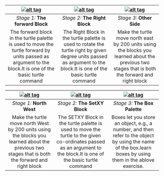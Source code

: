 

| [![alt tag](https://github.com/vaibhavdaren/turtleblocksjs/blob/tutorials/tutcompsite/stage1.jpg "1")](https://turtle.sugarlabs.org/index.html?id=1526567252260030)       |   [![alt tag](https://github.com/vaibhavdaren/turtleblocksjs/blob/tutorials/tutcompsite/stage2.jpg "2")](https://turtle.sugarlabs.org/index.html?id=1526567252260030) |[![alt tag](https://github.com/vaibhavdaren/turtleblocksjs/blob/tutorials/tutcompsite/stage3.jpg "3")](https://turtle.sugarlabs.org/index.html?id=1526567252260030)
:-------------------------:|:-------------------------:|:-------------------------:
*Stage 1:* **The forward Block**           |*Stage 2:* **The Right Block**         |*Stage 3:* **Other Side**
The forward block in the turtle palette is used to move the turtle forward by units passed as argument to the block.It is one of the basic turtle command  |  The Right Block in the turtle palette is used to rotate the turtle right by given degree units passed as argument to the block.It is one of the basic turtle command|Make the turtle move north east by 200 units using the blocks you learned about the previous two stages that is both the forward and right block



| [![alt tag](https://github.com/vaibhavdaren/turtleblocksjs/blob/tutorials/tutcompsite/stage4.jpg "4")](https://turtle.sugarlabs.org/index.html?id=1526567252260030)       |   [![alt tag](https://github.com/vaibhavdaren/turtleblocksjs/blob/tutorials/tutcompsite/stage5.jpg "5")](https://turtle.sugarlabs.org/index.html?id=1526567252260030) |[![alt tag](https://github.com/vaibhavdaren/turtleblocksjs/blob/tutorials/tutcompsite/stage6.jpg "6")](https://turtle.sugarlabs.org/index.html?id=1526567252260030)
:-------------------------:|:-------------------------:|:-------------------------:
*Stage 1:* **North West**           |*Stage 2:* **The SetXY Block**         |*Stage 3:* **The Box Palette**
Make the turtle move north West by 200 units using the blocks you learned about the previous two stages that is both the forward and right block |  The SETXY Block in the turtle palette is used to move the turtle to the given co-ordinates passed as an argument to the block.It is one of the basic turtle command| Boxes let you store an object, e.g., a number, and then refer to the object by using the name of the box.learn boxes by using them in the ablove exercise.





